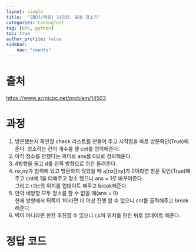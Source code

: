 ```yaml
---
layout: single
title:  "[BOJ/백준] 14503. 로봇 청소기"
categories: CodingTest
tag: [bfs, python]
toc: true
author_profile: false
sidebar:
    nav: "counts"
---
```


# 출처
<https://www.acmicpc.net/problem/14503>



  
  
# 과정

1. 방문했는지 확인할 check 리스트를 만들어 주고 시작점을 바로 방문확인(True)해준다.
청소하는 칸의 개수를 셀 cnt를 정의해준다.
2. 아직 청소를 안했다는 의미로 ans를 0으로 정의해준다.
3. 4방향을 돌고 d를 왼쪽 방향으로 한칸 돌려준다.
4. nx,ny가 범위에 있고 방문하지 않았을 때 a[nx][ny]가 0이라면
방문 확인(True)해주고 cnt에 1을 더해주고 청소 했으니 ans = 1로 바꾸어준다.  
그리고 r과c의 위치를 업데이트 해주고 break해준다.
5. 만약 네방향 모두 청소를 할 수 없을 때(ans = 0)  
현재 방향에서 뒤쪽이 1이라면 더 이상 진행 할 수 없으니 cnt를 출력해주고 break 해준다.
6. 벽이 아니라면 한칸 후진할 수 있으니 r,c의 위치를 한칸 뒤로 업데이트 해준다.




# 정답 코드

<script src="https://gist.github.com/kghees/f9131ae4e57ebcfc996c1edeaa6c8eaa.js"></script>
  
    




